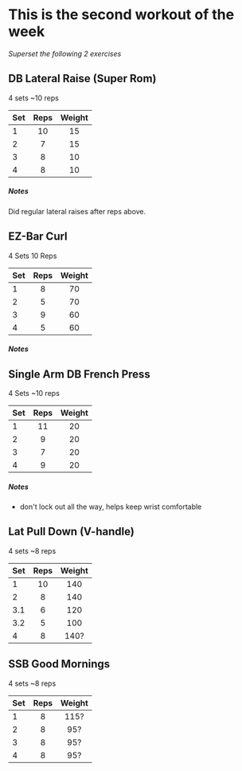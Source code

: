 # This is the second workout of the week

*Superset the following 2 exercises*

## DB Lateral Raise (Super Rom)
4 sets
~10 reps

| Set | Reps  | Weight |
| :-  | :---: | :----: |
| 1   |  10   | 15    |
| 2   |  7    | 15    |
| 3   |  8    | 10    |
| 4   |  8    | 10    |

##### Notes
Did regular lateral raises after reps above.

## EZ-Bar Curl
4 Sets
10 Reps

| Set | Reps  | Weight |
| :-  | :---: | :----: |
| 1   |  8    | 70     |
| 2   |  5    | 70     |
| 3   |  9    | 60     |
| 4   |  5    | 60     |

##### Notes

## Single Arm DB French Press
4 Sets
~10 reps

| Set | Reps  | Weight |
| :-  | :---: | :----: |
| 1   |  11   | 20     |
| 2   |  9    | 20    |
| 3   |  7    | 20    |
| 4   |  9    | 20    |

##### Notes
- don't lock out all the way, helps keep wrist comfortable 

## Lat Pull Down (V-handle)
4 sets
~8 reps

| Set | Reps  | Weight |
| :-  | :---: | :----: |
| 1   |  10   | 140   |
| 2   |  8    | 140   |
| 3.1   |  6  | 120  |
| 3.2   |  5  | 100  |
| 4   |  8    | 140?   |

## SSB Good Mornings
4 sets
~8 reps

| Set | Reps  | Weight |
| :-  | :---: | :----: |
| 1   |  8    | 115?   |
| 2   |  8    | 95?    |
| 3   |  8    | 95?    |
| 4   |  8    | 95?    |

